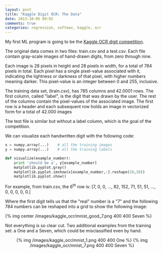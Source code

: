```yaml
---
layout: post
title: "Kaggle Digit OCR: The Data"
date: 2013-10-05 09:02
comments: true
categories: regression, softmax, kaggle, ocr
---
```


My first ML program is going to be the [Kaggle OCR digit competition](http://www.kaggle.com/c/digit-recognizer). 

The original data comes in two files: train.csv and a test.csv. Each file contain gray-scale images of hand-drawn digits, from zero through nine.

Each image is 28 pixels in height and 28 pixels in width, for a total of 784 pixels in total. Each pixel has a single pixel-value associated with it, indicating the lightness or darkness of that pixel, with higher numbers meaning darker. This pixel-value is an integer between 0 and 255, inclusive.

The training data set, (train.csv), has 785 columns and 42.0001 rows. The first column, called "label", is the digit that was drawn by the user. The rest of the columns contain the pixel-values of the associated image. The first row is a header and each subsequent row holds an image in vectorized form for a total of 42.000 images

The test file is similar but without a label column, which is the goal of the competition.

We can visualize each handwritten digit with the following code:

```python visualize handwritten digit
x = numpy.array(...)	# all the training images
y = numpy.array(...)	# all the training labels

def visualize(example_number):
	print 'should be a', y[example_number]
	matplotlib.pyplot.gray()
	matplotlib.pyplot.imshow(x[example_number,:].reshape(28,28))
	matplotlib.pyplot.show()
```

For example, from train.csv, the 6<sup>th</sup> row is: [7, 0, 0, ..., 82, 152, 71, 51, 51, ..., 0, 0, 0, 0, 0.]

Where the first digit tells us that the "real" number is a "7" and the following 784 numbers can be reshaped into a grid to show the following image:

{% img center /images/kaggle_ocr/mnist_good_7.png 400 400 Seven %}

Not everything is so clear cut. Two additional examples from the training set: a One and a Seven, which could be misclassified even by hand.

<div style="text-align:center">
{% img /images/kaggle_ocr/mnist_1.png 400 400 One %}
{% img /images/kaggle_ocr/mnist_7.png 400 400 Seven %}
</div>